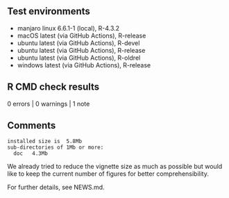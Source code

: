 ## Test environments

* manjaro linux 6.6.1-1 (local), R-4.3.2
* macOS latest (via GitHub Actions), R-release
* ubuntu latest (via GitHub Actions), R-devel
* ubuntu latest (via GitHub Actions), R-release
* ubuntu latest (via GitHub Actions), R-oldrel
* windows latest (via GitHub Actions), R-release


## R CMD check results

0 errors | 0 warnings | 1 note


## Comments

    installed size is  5.8Mb
    sub-directories of 1Mb or more:
      doc   4.3Mb

We already tried to reduce the vignette size as much as possible but would like
to keep the current number of figures for better comprehensibility.

For further details, see NEWS.md.
